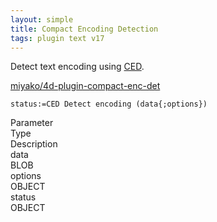 ```yaml
---
layout: simple
title: Compact Encoding Detection
tags: plugin text v17
---
```


Detect text encoding using [CED](https://github.com/google/compact_enc_det).

<!--more-->

[miyako/4d-plugin-compact-enc-det](https://github.com/miyako/4d-plugin-compact-enc-det)

```
status:=CED Detect encoding (data{;options})
```

<div class="grid">
  <div class="syntax-th cell cell--2">Parameter</div>
  <div class="syntax-th cell cell--2">Type</div>
  <div class="syntax-th cell cell--8">Description</div>
  <div class="syntax-td cell cell--2">data</div>
  <div class="syntax-td cell cell--2">BLOB</div>
  <div class="syntax-td cell cell--8"></div>  
  <div class="syntax-td cell cell--2">options</div>
  <div class="syntax-td cell cell--2">OBJECT</div>
  <div class="syntax-td cell cell--8"></div>    
  <div class="syntax-td cell cell--2">status</div>
  <div class="syntax-td cell cell--2">OBJECT</div>
  <div class="syntax-td cell cell--8"></div>    
</div>
